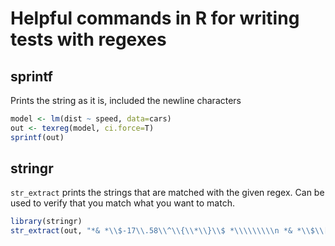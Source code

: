 
# Helpful commands in R for writing tests with regexes

## sprintf

Prints the string as it is, included the newline characters

```r
model <- lm(dist ~ speed, data=cars)
out <- texreg(model, ci.force=T)
sprintf(out)
```

## stringr

`str_extract` prints the strings that are matched with the given
regex. Can be used to verify that you match what you want to match.

```r
library(stringr)
str_extract(out, "*& *\\$-17\\.58\\^\\{\\*\\}\\$ *\\\\\\\\\n *& *\\$\\[-30.83;\\\\ -4.33\\]\\$")

```


